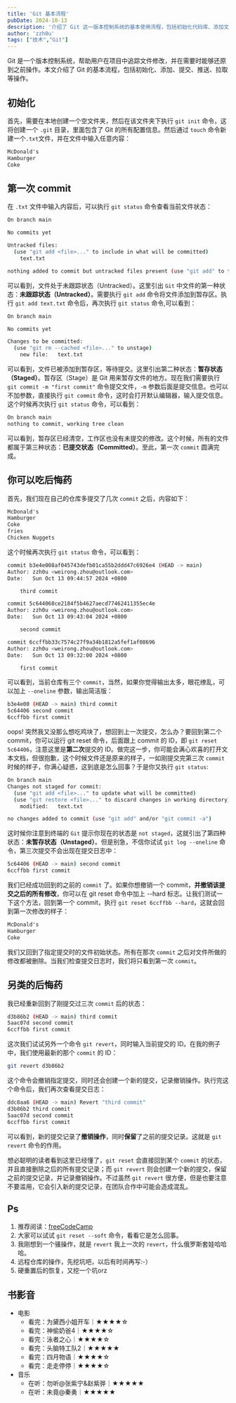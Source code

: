 ```yaml
---
title: 'Git 基本流程'
pubDate: 2024-10-13
description: '介绍了 Git 这一版本控制系统的基本使用流程，包括初始化代码库、添加文件、提交更改以及不同的版本回退操作。'
author: 'zzh0u'
tags: ["技术","Git"]
---
```



Git 是一个版本控制系统，帮助用户在项目中追踪文件修改，并在需要时能够还原到之前操作。本文介绍了 Git 的基本流程，包括初始化、添加、提交、推送、拉取等操作。

## 初始化

首先，需要在本地创建一个空文件夹，然后在该文件夹下执行 `git init` 命令，这将创建一个 `.git` 目录，里面包含了 Git 的所有配置信息。然后通过 `touch` 命令新建一个`.txt`文件，并在文件中输入任意内容：

```markdown
McDonald's
Hamburger
Coke
```

## 第一次 commit

在 `.txt` 文件中输入内容后，可以执行 `git status` 命令查看当前文件状态：

```bash
On branch main

No commits yet

Untracked files:
  (use "git add <file>..." to include in what will be committed)
	text.txt

nothing added to commit but untracked files present (use "git add" to track)
```

可以看到，文件处于未跟踪状态（Untracked）。这里引出 `Git` 中文件的第一种状态：**未跟踪状态（Untracked）**。需要执行 `git add` 命令将文件添加到暂存区。执行 `git add text.txt` 命令后，再次执行 `git status` 命令,可以看到：

```bash
On branch main

No commits yet

Changes to be committed:
  (use "git rm --cached <file>..." to unstage)
	new file:   text.txt
```

可以看到，文件已被添加到暂存区，等待提交。这里引出第二种状态：**暂存状态（Staged）**。暂存区（Stage）是 Git 用来暂存文件的地方。现在我们需要执行 `git commit -m "first commit"` 命令提交文件，`-m` 参数后面是提交信息。也可以不加参数，直接执行 `git commit` 命令，这时会打开默认编辑器，输入提交信息。这个时候再次执行 `git status` 命令，可以看到：

```bash
On branch main
nothing to commit, working tree clean
```

可以看到，暂存区已经清空，工作区也没有未提交的修改。这个时候，所有的文件都属于第三种状态：**已提交状态（Committed）**。至此，第一次 `commit` 圆满完成。

## 你可以吃后悔药

首先，我们现在自己的仓库多提交了几次 `commit` 之后，内容如下：

```markdown
McDonald's
Hamburger
Coke
fries
Chicken Nuggets
```

这个时候再次执行 `git status` 命令，可以看到：

```bash
commit b3e4e008af045743defb01ca55b2ddd47c6926e4 (HEAD -> main)
Author: zzh0u <weirong.zhou@outlook.com>
Date:   Sun Oct 13 09:44:57 2024 +0800

    third commit

commit 5c644068ce2184f5b4627aecd77462411355ec4e
Author: zzh0u <weirong.zhou@outlook.com>
Date:   Sun Oct 13 09:43:04 2024 +0800

    second commit

commit 6ccffbb33c7574c27f9a34b1812a5fef1af08696
Author: zzh0u <weirong.zhou@outlook.com>
Date:   Sun Oct 13 09:32:00 2024 +0800

    first commit
```

可以看到，当前仓库有三个 `commit`，当然，如果你觉得输出太多，眼花缭乱，可以加上 `--oneline` 参数，输出简洁版：

```bash
b3e4e00 (HEAD -> main) third commit
5c64406 second commit
6ccffbb first commit
```

oops! 突然我又没那么想吃鸡块了，想回到上一次提交，怎么办？要回到第二个 commit，你可以运行 git reset 命令，后面跟上 commit 的 ID，即 `git reset 5c64406`，注意这里是**第二次**提交的 ID。做完这一步，你可能会满心欢喜的打开文本文档，但很抱歉，这个时候文件还是原来的样子，一如刚提交完第三次 `commit` 时候的样子，你满心疑惑，这到底是怎么回事？于是你又执行 `git status`:

```bash
On branch main
Changes not staged for commit:
  (use "git add <file>..." to update what will be committed)
  (use "git restore <file>..." to discard changes in working directory)
	modified:   text.txt

no changes added to commit (use "git add" and/or "git commit -a")
```

这时候你注意到终端的 `Git` 提示你现在的状态是 `not staged`，这就引出了第四种状态：**未暂存状态（Unstaged）**。但是别急，不信你试试 `git log --oneline` 命令，第三次提交不会出现在提交日志中：

```bash
5c64406 (HEAD -> main) second commit
6ccffbb first commit
```

我们已经成功回到的之前的 `commit` 了。如果你想撤销一个 commit，**并撤销该提交之后的所有修改**，你可以在 git reset 命令中加上 --hard 标志。让我们测试一下这个方法，回到第一个 commit，执行 `git reset 6ccffbb --hard`，这就会回到第一次修改的样子：

```markdown
McDonald's
Hamburger
Coke
```

我们又回到了指定提交时的文件初始状态。所有在那次 `commit` 之后对文件所做的修改都被删除。当我们检查提交日志时，我们将只看到第一次 `commit`。

## 另类的后悔药

我已经重新回到了刚提交过三次 `commit` 后的状态：

```bash
d3b86b2 (HEAD -> main) third commit
5aac07d second commit
6ccffbb first commit
```

这次我们试试另外一个命令 `git revert`，同时输入当前提交的 ID。在我的例子中，我们使用最新的那个 `commit` 的 ID：

```bash
git revert d3b86b2
```

这个命令会撤销指定提交，同时还会创建一个新的提交，记录撤销操作。执行完这个命令后，我们再次查看提交日志：

```bash
ddc8aa6 (HEAD -> main) Revert "third commit"
d3b86b2 third commit
5aac07d second commit
6ccffbb first commit
```

可以看到，新的提交记录了**撤销操作**，同时**保留**了之前的提交记录。这就是 `git revert` 命令的作用。

想必聪明的读者看到这里已经懂了，`git reset` 会直接回到某个 `commit` 的状态，并且直接删除之后的所有提交记录；而 `git revert` 则会创建一个新的提交，保留之前的提交记录，并记录撤销操作。不过虽然 `git revert` 很方便，但是也要注意不要滥用，它会引入新的提交记录，在团队合作中可能会造成混乱。

## Ps

1. 推荐阅读：[freeCodeCamp](https://www.freecodecamp.org/chinese/news/git-reverting-to-previous-commit-how-to-revert-to-last-commit/)
2. 大家可以试试 `git reset --soft` 命令，看看它是怎么回事。
3. 我刚想到一个骚操作，就是 `revert` 我上一次的 `revert`，什么俄罗斯套娃哈哈哈。
4. 远程仓库的操作，先挖坑吧，以后有时间再写:-）
5. 硬重置后的恢复，又挖一个坑orz

## 书影音

- 电影
  - 看完：为黛西小姐开车｜★★★★☆
  - 看完：神偷奶爸4｜★★★★☆
  - 看完：泳者之心｜★★★★☆
  - 看完：头脑特工队2｜★★★★★
  - 看完：四月物语｜★★★★☆
  - 看完：走走停停｜★★★★☆
- 音乐
  - 在听：勿听@张紫宁&赵紫骅｜★★★★★
  - 在听：未竟@秦勇｜★★★★★

